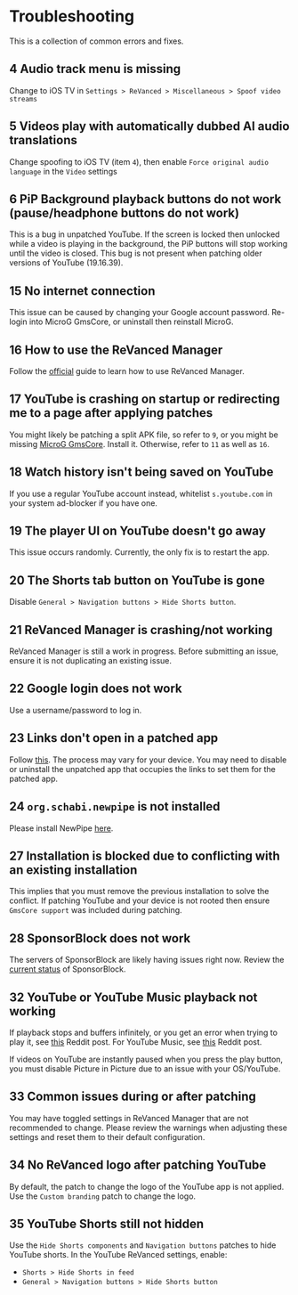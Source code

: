 # Troubleshooting

This is a collection of common errors and fixes.

## 4 Audio track menu is missing

Change to iOS TV in `Settings > ReVanced > Miscellaneous > Spoof video streams`

## 5 Videos play with automatically dubbed AI audio translations

Change spoofing to iOS TV (item `4`), then enable `Force original audio language` in the `Video` settings

## 6 PiP Background playback buttons do not work (pause/headphone buttons do not work)

This is a bug in unpatched YouTube. If the screen is locked then unlocked while a video is playing in the background, the PiP buttons will stop working until the video is closed. This bug is not present when patching older versions of YouTube (19.16.39).

## 15 No internet connection

This issue can be caused by changing your Google account password. Re-login into MicroG GmsCore, or uninstall then reinstall MicroG.

## 16 How to use the ReVanced Manager

Follow the [official](https://github.com/revanced/revanced-manager/tree/main/docs) guide to learn how to use ReVanced Manager.

## 17 YouTube is crashing on startup or redirecting me to a page after applying patches

You might likely be patching a split APK file, so refer to `9`, or you might be missing [MicroG GmsCore](https://github.com/revanced/GmsCore/releases/latest). Install it. Otherwise, refer to `11` as well as `16`.

## 18 Watch history isn't being saved on YouTube

If you use a regular YouTube account instead, whitelist `s.youtube.com` in your system ad-blocker if you have one.

## 19 The player UI on YouTube doesn't go away

This issue occurs randomly. Currently, the only fix is to restart the app.

## 20 The Shorts tab button on YouTube is gone

Disable `General > Navigation buttons > Hide Shorts button`.

## 21 ReVanced Manager is crashing/not working

ReVanced Manager is still a work in progress. Before submitting an issue, ensure it is not duplicating an existing issue.

## 22 Google login does not work

Use a username/password to log in.

## 23 Links don't open in a patched app

Follow [this](https://support.google.com/pixelphone/answer/6271667). The process may vary for your device. You may need to disable or uninstall the unpatched app that occupies the links to set them for the patched app.

## 24 `org.schabi.newpipe` is not installed

Please install NewPipe [here](https://newpipe.net/#download).

## 27 Installation is blocked due to conflicting with an existing installation

This implies that you must remove the previous installation to solve the conflict.  If patching YouTube and your device is not rooted then ensure `GmsCore support` was included during patching.

## 28 SponsorBlock does not work

The servers of SponsorBlock are likely having issues right now. Review the [current status](https://status.sponsor.ajay.app/) of SponsorBlock.

## 32 YouTube or YouTube Music playback not working

If playback stops and buffers infinitely, or you get an error when trying to play it, see [this](https://www.reddit.com/r/revancedapp/comments/1fk5dph/spoofing_fixes_for_youtube/) Reddit post.
For YouTube Music, see [this](https://www.reddit.com/r/revancedapp/comments/1hfr6ne/youtube_music_playback_issues_fixed/) Reddit post.

If videos on YouTube are instantly paused when you press the play button, you must disable Picture in Picture due to an issue with your OS/YouTube.

## 33 Common issues during or after patching

You may have toggled settings in ReVanced Manager that are not recommended to change. Please review the warnings when adjusting these settings and reset them to their default configuration.

## 34 No ReVanced logo after patching YouTube

By default, the patch to change the logo of the YouTube app is not applied. Use the `Custom branding` patch to change the logo.

## 35 YouTube Shorts still not hidden

Use the `Hide Shorts components` and `Navigation buttons` patches to hide YouTube shorts. In the YouTube ReVanced settings, enable:

- `Shorts > Hide Shorts in feed`
- `General > Navigation buttons > Hide Shorts button`



